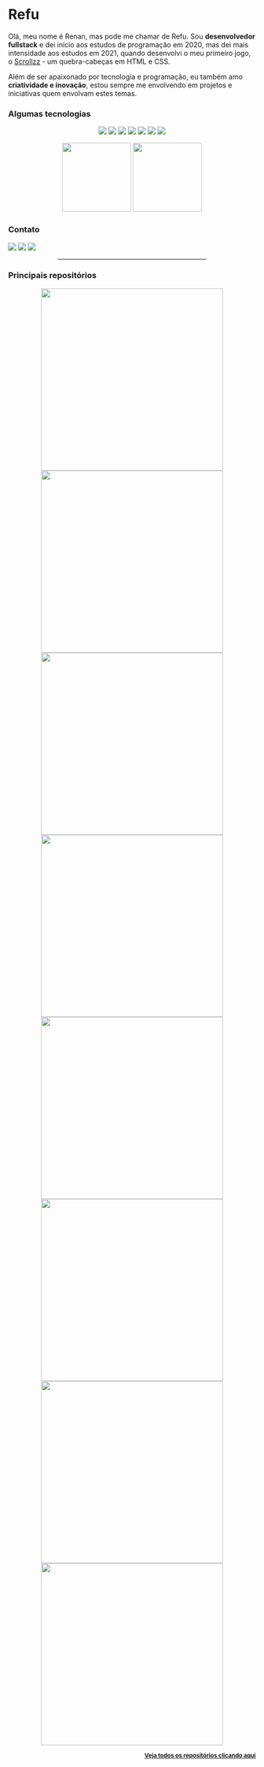 # Refu

Olá, meu nome é Renan, mas pode me chamar de Refu. Sou **desenvolvedor fullstack** e dei início aos estudos de programação em 2020, mas dei mais intensidade aos estudos em 2021, quando desenvolvi o meu primeiro jogo, o [Scrollzz](https://github.com/Refusado/Scrollzz) - um quebra-cabeças em HTML e CSS.

Além de ser apaixonado por tecnologia e programação, eu também amo **criatividade e inovação**, estou sempre me envolvendo em projetos e iniciativas quem envolvam estes temas. 

### Algumas tecnologias

<p align="center">
  <img src="https://img.shields.io/badge/html5-%23E34F26.svg?style=for-the-badge&logo=html5&logoColor=white"/>
  <img src="https://img.shields.io/badge/css3-%231572B6.svg?style=for-the-badge&logo=css3&logoColor=white"/>
  <img src="https://img.shields.io/badge/javascript-%23323330.svg?style=for-the-badge&logo=javascript&logoColor=%23F7DF1E"/>
  <img src="https://img.shields.io/badge/angular-%23DD0031.svg?style=for-the-badge&logo=angular&logoColor=white"/>
  <img src="https://img.shields.io/badge/php-%23777BB4.svg?style=for-the-badge&logo=php&logoColor=white"/>
  <img src="https://img.shields.io/badge/tailwindcss-%2338B2AC.svg?style=for-the-badge&logo=tailwind-css&logoColor=white"/>
  <img src="https://img.shields.io/badge/bootstrap-%23563D7C.svg?style=for-the-badge&logo=bootstrap&logoColor=white"/>
</p>

<p href="https://github.com/Refusado" align="center">
  <img 
  height="140em"
  src="https://github-readme-stats.vercel.app/api?username=Refusado&count_private=true&show_icons=true&theme=nord&hide_title=true" />
  <img 
  height="140em"
  src="https://github-readme-stats.vercel.app/api/top-langs/?username=Refusado&layout=compact&theme=nord&card_width=320&hide_title=true" />
</p>

### Contato

<p align=lr">
  <a target="_blank target="_blank" href="https://discord.com/users/412685400847679508"><img src="https://img.shields.io/badge/Discord-%237289DA.svg?style=flat-square&logo=discord&logoColor=white"/></a>
  <a target="_blank" href="mailto:renanfreitas.contato@gmail.com"><img src="https://img.shields.io/badge/Gmail-D14836?style=flat-square&logo=gmail&logoColor=white"/></a>
  <a target="_blank" href="https://www.linkedin.com/in/refu/"><img src="https://img.shields.io/badge/linkedin-%230077B5.svg?style=flat-square&logo=linkedin&logoColor=white"/></a>
</p>

<div align="center"><hr width="60%"></div>

### Principais repositórios

<div align="center">
<a href="https://github.com/Refusado/games-store-api">
  <img width="370px" align="center" src="https://github-readme-stats.vercel.app/api/pin/?username=Refusado&repo=games-store-api&theme=nord"/>
</a>
<a href="https://github.com/Refusado/sendemail-php">
  <img width="370px" align="center" src="https://github-readme-stats.vercel.app/api/pin/?username=Refusado&repo=sendemail-php&theme=nord"/>
</a>

<a href="https://github.com/Refusado/Scrollzz">
  <img width="370px" align="center" src="https://github-readme-stats.vercel.app/api/pin/?username=Refusado&repo=Scrollzz&theme=nord"/>
</a>
<a href="https://github.com/Refusado/quadro-draw">
  <img width="370px" align="center" src="https://github-readme-stats.vercel.app/api/pin/?username=Refusado&repo=quadro-draw&theme=nord"/>
</a>

<a href="https://github.com/Refusado/tailwind-presentation-card">
  <img width="370px" align="center" src="https://github-readme-stats.vercel.app/api/pin/?username=Refusado&repo=tailwind-presentation-card&theme=nord"/>
</a>
<a href="https://github.com/Refusado/filmes-em-cartaz">
  <img width="370px" align="center" src="https://github-readme-stats.vercel.app/api/pin/?username=Refusado&repo=filmes-em-cartaz&theme=nord"/>
</a>

<a href="https://github.com/Refusado/Tiro-ao-alvo-CSS">
  <img width="370px" align="center" src="https://github-readme-stats.vercel.app/api/pin/?username=Refusado&repo=Tiro-ao-alvo-CSS&theme=nord"/>
</a>
<a href="https://github.com/Refusado/Pop-up-CSS">
  <img width="370px" align="center" src="https://github-readme-stats.vercel.app/api/pin/?username=Refusado&repo=Pop-up-CSS&theme=nord"/>
</a>
<p align="right"><sub><a href="https://github.com/Refusado?tab=repositories"><b>Veja todos os repositórios clicando aqui</b></a></sub></p>
</div>

<!-- <a href="https://github.com/Refusado/">
  <img align="center" src="https://github-readme-stats.vercel.app/api/pin/?username=Refusado&repo=" />
</a> -->